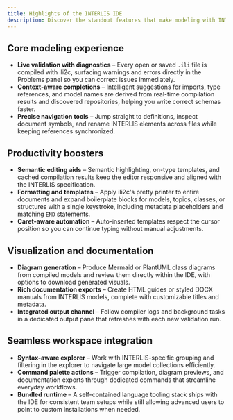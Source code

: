 ```yaml
---
title: Highlights of the INTERLIS IDE
description: Discover the standout features that make modeling with INTERLIS productive and enjoyable.
---
```


## Core modeling experience

- **Live validation with diagnostics** – Every open or saved `.ili` file is compiled with ili2c, surfacing warnings and errors directly in the Problems panel so you can correct issues immediately.
- **Context-aware completions** – Intelligent suggestions for imports, type references, and model names are derived from real-time compilation results and discovered repositories, helping you write correct schemas faster.
- **Precise navigation tools** – Jump straight to definitions, inspect document symbols, and rename INTERLIS elements across files while keeping references synchronized.

## Productivity boosters

- **Semantic editing aids** – Semantic highlighting, on-type templates, and cached compilation results keep the editor responsive and aligned with the INTERLIS specification.
- **Formatting and templates** – Apply ili2c's pretty printer to entire documents and expand boilerplate blocks for models, topics, classes, or structures with a single keystroke, including metadata placeholders and matching `END` statements.
- **Caret-aware automation** – Auto-inserted templates respect the cursor position so you can continue typing without manual adjustments.

## Visualization and documentation

- **Diagram generation** – Produce Mermaid or PlantUML class diagrams from compiled models and review them directly within the IDE, with options to download generated visuals.
- **Rich documentation exports** – Create HTML guides or styled DOCX manuals from INTERLIS models, complete with customizable titles and metadata.
- **Integrated output channel** – Follow compiler logs and background tasks in a dedicated output pane that refreshes with each new validation run.

## Seamless workspace integration

- **Syntax-aware explorer** – Work with INTERLIS-specific grouping and filtering in the explorer to navigate large model collections efficiently.
- **Command palette actions** – Trigger compilation, diagram previews, and documentation exports through dedicated commands that streamline everyday workflows.
- **Bundled runtime** – A self-contained language tooling stack ships with the IDE for consistent team setups while still allowing advanced users to point to custom installations when needed.
